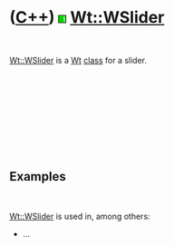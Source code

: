



 

 

 

 

 

([C++](Cpp.md)) ![Wt](PicWt.png) [Wt::WSlider](CppWSlider.md)
===============================================================

 

[Wt::WSlider](CppWSlider.md) is a [Wt](CppWt.md) [class](CppClass.md)
for a slider.

 

 

 

 

 

Examples
--------

 

[Wt::WSlider](CppWSlider.md) is used in, among others:

-   ...

 

 

 

 

 





 



